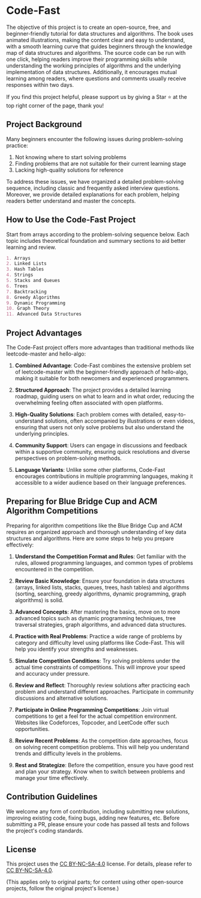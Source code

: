 # Code-Fast

The objective of this project is to create an open-source, free, and beginner-friendly tutorial for data structures and algorithms. The book uses animated illustrations, making the content clear and easy to understand, with a smooth learning curve that guides beginners through the knowledge map of data structures and algorithms. The source code can be run with one click, helping readers improve their programming skills while understanding the working principles of algorithms and the underlying implementation of data structures. Additionally, it encourages mutual learning among readers, where questions and comments usually receive responses within two days.

If you find this project helpful, please support us by giving a Star :star: at the top right corner of the page, thank you!

## Project Background

Many beginners encounter the following issues during problem-solving practice:

1. Not knowing where to start solving problems
2. Finding problems that are not suitable for their current learning stage
3. Lacking high-quality solutions for reference

To address these issues, we have organized a detailed problem-solving sequence, including classic and frequently asked interview questions. Moreover, we provide detailed explanations for each problem, helping readers better understand and master the concepts.

## How to Use the Code-Fast Project

Start from arrays according to the problem-solving sequence below. Each topic includes theoretical foundation and summary sections to aid better learning and review.

```markdown
1. Arrays
2. Linked Lists
3. Hash Tables
4. Strings
5. Stacks and Queues
6. Trees
7. Backtracking
8. Greedy Algorithms
9. Dynamic Programming
10. Graph Theory
11. Advanced Data Structures
```

## Project Advantages

The Code-Fast project offers more advantages than traditional methods like leetcode-master and hello-algo:

1. **Combined Advantage**: Code-Fast combines the extensive problem set of leetcode-master with the beginner-friendly approach of hello-algo, making it suitable for both newcomers and experienced programmers.

2. **Structured Approach**: The project provides a detailed learning roadmap, guiding users on what to learn and in what order, reducing the overwhelming feeling often associated with open platforms.

3. **High-Quality Solutions**: Each problem comes with detailed, easy-to-understand solutions, often accompanied by illustrations or even videos, ensuring that users not only solve problems but also understand the underlying principles.

4. **Community Support**: Users can engage in discussions and feedback within a supportive community, ensuring quick resolutions and diverse perspectives on problem-solving methods.

5. **Language Variants**: Unlike some other platforms, Code-Fast encourages contributions in multiple programming languages, making it accessible to a wider audience based on their language preferences.

## Preparing for Blue Bridge Cup and ACM Algorithm Competitions

Preparing for algorithm competitions like the Blue Bridge Cup and ACM requires an organized approach and thorough understanding of key data structures and algorithms. Here are some steps to help you prepare effectively:

1. **Understand the Competition Format and Rules**: Get familiar with the rules, allowed programming languages, and common types of problems encountered in the competition.

2. **Review Basic Knowledge**: Ensure your foundation in data structures (arrays, linked lists, stacks, queues, trees, hash tables) and algorithms (sorting, searching, greedy algorithms, dynamic programming, graph algorithms) is solid.

3. **Advanced Concepts**: After mastering the basics, move on to more advanced topics such as dynamic programming techniques, tree traversal strategies, graph algorithms, and advanced data structures.

4. **Practice with Real Problems**: Practice a wide range of problems by category and difficulty level using platforms like Code-Fast. This will help you identify your strengths and weaknesses.

5. **Simulate Competition Conditions**: Try solving problems under the actual time constraints of competitions. This will improve your speed and accuracy under pressure.

6. **Review and Reflect**: Thoroughly review solutions after practicing each problem and understand different approaches. Participate in community discussions and alternative solutions.

7. **Participate in Online Programming Competitions**: Join virtual competitions to get a feel for the actual competition environment. Websites like Codeforces, Topcoder, and LeetCode offer such opportunities.

8. **Review Recent Problems**: As the competition date approaches, focus on solving recent competition problems. This will help you understand trends and difficulty levels in the problems.

9. **Rest and Strategize**: Before the competition, ensure you have good rest and plan your strategy. Know when to switch between problems and manage your time effectively.

## Contribution Guidelines

We welcome any form of contribution, including submitting new solutions, improving existing code, fixing bugs, adding new features, etc. Before submitting a PR, please ensure your code has passed all tests and follows the project's coding standards.

## License

This project uses the [CC BY-NC-SA-4.0](https://creativecommons.org/licenses/by-nc-sa/4.0/) license. For details, please refer to [CC BY-NC-SA-4.0](https://creativecommons.org/licenses/by-nc-sa/4.0/).

(This applies only to original parts; for content using other open-source projects, follow the original project's license.)